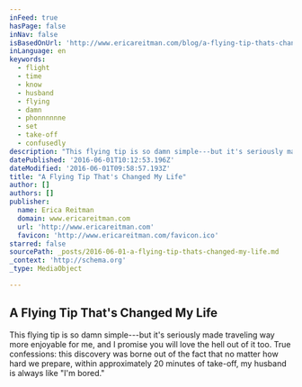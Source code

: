 ```yaml
---
inFeed: true
hasPage: false
inNav: false
isBasedOnUrl: 'http://www.ericareitman.com/blog/a-flying-tip-thats-changed-my-life'
inLanguage: en
keywords:
  - flight
  - time
  - know
  - husband
  - flying
  - damn
  - phonnnnnne
  - set
  - take-off
  - confusedly
description: "This flying tip is so damn simple---but it's seriously made traveling way more enjoyable for me, and I promise you will love the hell out of it too. True confessions: this discovery was borne out of the fact that no matter how hard we prepare, within approximately 20 minutes of take-off, my husband is always like \"I'm bored.\""
datePublished: '2016-06-01T10:12:53.196Z'
dateModified: '2016-06-01T09:58:57.193Z'
title: "A Flying Tip That's Changed My Life"
author: []
authors: []
publisher:
  name: Erica Reitman
  domain: www.ericareitman.com
  url: 'http://www.ericareitman.com'
  favicon: 'http://www.ericareitman.com/favicon.ico'
starred: false
sourcePath: _posts/2016-06-01-a-flying-tip-thats-changed-my-life.md
_context: 'http://schema.org'
_type: MediaObject

---
```

<article style=""><h1>A Flying Tip That's Changed My Life</h1><p>This flying tip is so damn simple---but it's seriously made traveling way more enjoyable for me, and I promise you will love the hell out of it too. True confessions: this discovery was borne out of the fact that no matter how hard we prepare, within approximately 20 minutes of take-off, my husband is always like "I'm bored."</p></article>